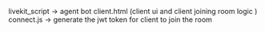 livekit_script -> agent bot 
client.html (client ui and client joining room logic )
connect.js -> generate the jwt token for client to join the room 
